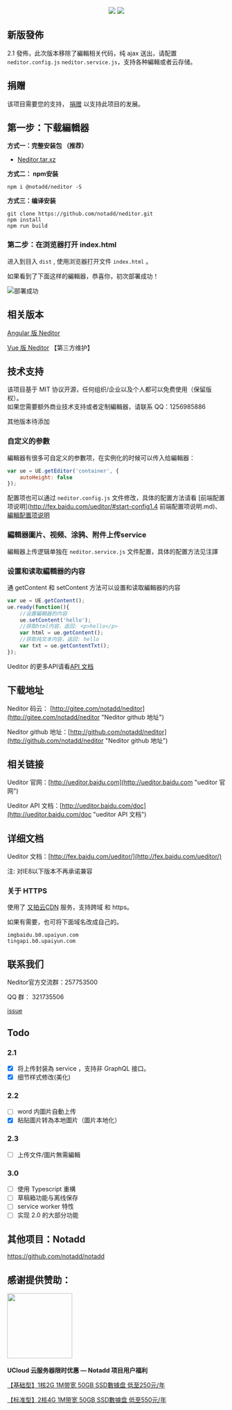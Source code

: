 
<p align="center">
<a href="https://jq.qq.com/?_wv=1027&k=5qVzRh4" title="Notadd 官方技术交流群"><img src="https://img.shields.io/badge/QQ%20Group-321735506-6782d6.svg?style=flat-square"></a>
<a href="https://travis-ci.org/notadd/neditor" title="Build Status"><img src="https://img.shields.io/travis/notadd/neditor/master.svg?style=flat-square"></a>
</p>

## 新版發佈

2.1 發佈，此次版本移除了編輯相关代码，纯 ajax 送出，请配置 `neditor.config.js` `neditor.service.js`，支持各种編輯或者云存储。

## 捐赠

该项目需要您的支持， [捐赠](https://gitee.com/notadd/neditor?donate=true)  以支持此项目的发展。


## 第一步：下载編輯器

**方式一：完整安装包 （推荐）**

* [Neditor.tar.xz](https://www.notadd.com/download/neditor/Neditor-next-master.tar.xz)

**方式二： npm安装**

`npm i @notadd/neditor -S`

**方式三：编译安装**

```shell
git clone https://github.com/notadd/neditor.git
npm install
npm run build
```

### 第二步：在浏览器打开 index.html ###

进入到目入 `dist` , 使用浏览器打开文件 `index.html` 。

如果看到了下面这样的編輯器，恭喜你，初次部署成功！

![部署成功](https://www.notadd.com/src/neditor-demo.webp)

## 相关版本

[Angular 版 Neditor](https://github.com/notadd/ngx-neditor)    

[Vue 版 Neditor](https://github.com/caiya/vue-neditor-wrap)   【第三方维护】

## 技术支持

该项目基于 MIT 协议开源，任何组织/企业以及个人都可以免费使用（保留版权）。    
如果您需要额外商业技术支持或者定制編輯器，请联系 QQ：1256985886



其他版本待添加

### 自定义的参數

編輯器有很多可自定义的参數项，在实例化的时候可以传入给編輯器：

```javascript
var ue = UE.getEditor('container', {
    autoHeight: false
});
```

配置项也可以通过 `neditor.config.js` 文件修改，具体的配置方法请看 [前端配置项说明](http://fex.baidu.com/ueditor/#start-config1.4 前端配置项说明.md)、[編輯配置项说明](http://fex.baidu.com/ueditor/#server-config)

### 編輯器圖片、视频、涂鸦、附件上传service

編輯器上传逻辑单独在 `neditor.service.js` 文件配置，具体的配置方法见注譯

### 设置和读取編輯器的内容

通 getContent 和 setContent 方法可以设置和读取編輯器的内容

```javascript
var ue = UE.getContent();
ue.ready(function(){
    //设置編輯器的内容
    ue.setContent('hello');
    //获取html内容，返回: <p>hello</p>
    var html = ue.getContent();
    //获取纯文本内容，返回: hello
    var txt = ue.getContentTxt();
});
```

Ueditor 的更多API请看[API 文档](http://ueditor.baidu.com/doc "ueditor API 文档")

##  下载地址

Neditor 码云： [http://gitee.com/notadd/neditor](http://gitee.com/notadd/neditor "Neditor github 地址")

Neditor github 地址：[http://github.com/notadd/neditor](http://github.com/notadd/neditor "Neditor github 地址")

## 相关链接

Ueditor 官网：[http://ueditor.baidu.com](http://ueditor.baidu.com "ueditor 官网")

Ueditor API 文档：[http://ueditor.baidu.com/doc](http://ueditor.baidu.com/doc "ueditor API 文档")

## 详细文档

Ueditor 文档：[http://fex.baidu.com/ueditor/](http://fex.baidu.com/ueditor/)

注: 对IE8以下版本不再承诺兼容


### 关于 HTTPS

使用了 [又拍云CDN](https://console.upyun.com/register/?invite=r17EYO3BW) 服务，支持跨域 和 https。

如果有需要，也可将下面域名改成自己的。
```
imgbaidu.b0.upaiyun.com
tingapi.b0.upaiyun.com
```

## 联系我们 ##

Neditor官方交流群：257753500

QQ 群： 321735506

[issue](http://github.com/notadd/neditor/issues)



## Todo

### 2.1

- [x] 将上传封装為 service ，支持非 GraphQL 接口。
- [x] 细节样式修改(美化)

### 2.2

- [ ] word 内圖片自動上传
- [x] 粘贴圖片转為本地圖片（圖片本地化）

### 2.3

- [ ] 上传文件/圖片無需編輯

### 3.0

- [ ] 使用 Typescript 重構
- [ ] 草稿箱功能与离线保存
- [ ] service worker 特性
- [ ] 实现 2.0 的大部分功能

## 其他项目：Notadd

https://github.com/notadd/notadd


 ## 感谢提供赞助：
 
 
 <a href="https://www.ucloud.cn/site/active/gift.html?ytag=notadd"><img src="https://www.notadd.com/src/ucloud_logo.svg" width="150" /></a> &nbsp;

**UCloud 云服务器限时优惠 — Notadd 项目用户福利**

[【基础型】1核2G 1M带宽 50GB SSD數據盘 低至250元/年](https://www.ucloud.cn/site/active/gift.html?ytag=notadd )    

[【标准型】2核4G 1M带宽 50GB SSD數據盘 低至550元/年](https://www.ucloud.cn/site/active/gift.html?ytag=notadd )

